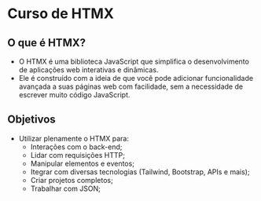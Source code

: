 # Curso de HTMX

## O que é HTMX?

- O HTMX é uma biblioteca JavaScript que simplifica o desenvolvimento de aplicações web interativas e dinâmicas.
- Ele é construído com a ideia de que você pode adicionar funcionalidade avançada a suas páginas web com facilidade, sem a necessidade de escrever muito código JavaScript.

## Objetivos

- Utilizar plenamente o HTMX para:
  - Interações com o back-end;
  - Lidar com requisições HTTP;
  - Manipular elementos e eventos;
  - Itegrar com diversas tecnologias (Tailwind, Bootstrap, APIs e mais);
  - Criar projetos completos;
  - Trabalhar com JSON;
